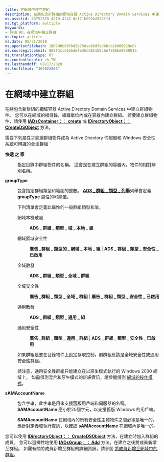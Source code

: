 ```yaml
---
title: 在網域中建立群組
description: 在將包含新群組的網域容器 Active Directory Domain Services 中建立群組物件。
ms.assetid: 40792878-4219-4242-8cf7-b092b28f2ff4
ms.tgt_platform: multiple
keywords:
- 群組 AD，在網域中建立群組
ms.topic: article
ms.date: 05/31/2018
ms.openlocfilehash: 100700b08fb82b750ee68dfed6bcb26060929e87
ms.sourcegitcommit: 803f3ccd65bdefe36bd851b9c6e7280be9489016
ms.translationtype: MT
ms.contentlocale: zh-TW
ms.lasthandoff: 08/17/2020
ms.locfileid: "104023266"
---
```

# <a name="creating-groups-in-a-domain"></a>在網域中建立群組

在將包含新群組的網域容器 Active Directory Domain Services 中建立群組物件。 您可以在網域的根目錄、組織單位內或在容器內建立群組。 若要建立群組物件，請使用 [**IADsContainer：： create**](/windows/desktop/api/iads/nf-iads-iadscontainer-create) 或 [**IDirectoryObject：： CreateDSObject**](/windows/desktop/api/iads/nf-iads-idirectoryobject-createdsobject) 方法。

需要下列屬性才能讓群組物件成為 Active Directory 伺服器和 Windows 安全性系統可辨識的合法群組：

<dl> <dt>

<span id="cn"></span><span id="CN"></span>**快遞 之 家**
</dt> <dd>

指定目錄中群組物件的名稱。 這會是在建立群組的容器內，物件的相對辨別名稱。

</dd> <dt>

<span id="groupType"></span><span id="grouptype"></span><span id="GROUPTYPE"></span>**groupType**
</dt> <dd>

包含指定群組類型和範圍的整數。 [**ADS \_ 群組 \_ 類型 \_ 列舉**](/windows/win32/api/iads/ne-iads-ads_group_type_enum)列舉會定義 **groupType** 屬性的可能值。

下列清單會定義此屬性的一般群組類型和值。

<dl> <dt>

<span id="Domain_Local_Distribution"></span><span id="domain_local_distribution"></span><span id="DOMAIN_LOCAL_DISTRIBUTION"></span>網域本機散發
</dt> <dd>

**ADS \_ 群組 \_ 類型 \_ 域 \_ 本地 \_ 組**

</dd> <dt>

<span id="Domain_Local_Security"></span><span id="domain_local_security"></span><span id="DOMAIN_LOCAL_SECURITY"></span>網域區域安全性
</dt> <dd>

**廣告 \_群組 \_ 類型的 \_ 網域 \_ 本地 \_ 組** \| **ADS \_ 群組 \_ 類型 \_ 安全性 \_ 已啟用**

</dd> <dt>

<span id="Global_Distribution"></span><span id="global_distribution"></span><span id="GLOBAL_DISTRIBUTION"></span>全域散發
</dt> <dd>

**ADS \_ 群組 \_ 類型 \_ 全域 \_ 群組**

</dd> <dt>

<span id="Global_Security"></span><span id="global_security"></span><span id="GLOBAL_SECURITY"></span>全域安全性
</dt> <dd>

**廣告 \_群組 \_ 類型 \_ 全域 \_ 群組** \| **廣告 \_ 群組 \_ 類型 \_ 安全性 \_ 已啟用**

</dd> <dt>

<span id="Universal_Distribution"></span><span id="universal_distribution"></span><span id="UNIVERSAL_DISTRIBUTION"></span>通用散發
</dt> <dd>

**ADS \_ 群組 \_ 類型 \_ 通用 \_ 組**

</dd> <dt>

<span id="Universal_Security"></span><span id="universal_security"></span><span id="UNIVERSAL_SECURITY"></span>通用安全性
</dt> <dd>

**廣告 \_群組 \_ 類型 \_ 通用 \_ 群組** \| **ADS \_ 群組 \_ 類型 \_ 安全性 \_ 已啟用**

</dd> <dt>


</dt> <dd>

</dd> </dl>

如果群組是要在目錄物件上設定存取控制，則群組應該是全域安全性或通用安全性群組。

請注意，通用安全性群組只能建立在以原生模式執行的 Windows 2000 網域上。 如需偵測混合和原生模式的詳細資訊，請參閱偵測 [網域的操作模式](detecting-the-operation-mode-of-a-domain.md)。

</dd> <dt>

<span id="sAMAccountName"></span><span id="samaccountname"></span><span id="SAMACCOUNTNAME"></span>**sAMAccountName**
</dt> <dd>

包含字串，此字串是用來支援舊版用戶端和伺服器的名稱。 **SAMAccountName** 應小於20個字元，以支援舊版 Windows 的用戶端。

**SAMAccountName** 在網域內的所有安全性主體物件之間必須是唯一的。 應針對定義域執行查詢，以確認 **sAMAccountName** 在網域內是唯一的。

</dd> </dl>

您可以使用 [**IDirectoryObject：： CreateDSObject**](/windows/desktop/api/iads/nf-iads-idirectoryobject-createdsobject) 方法，在建立時加入群組的成員。 您可以選擇性地使用 [**IADsGroup：： Add**](/windows/desktop/api/iads/nf-iads-iadsgroup-add) 方法，在建立之後將成員新增至群組。 如需有關將成員新增至群組的詳細資訊，請參閱 [將成員新增至網域中的群組](adding-members-to-groups-in-a-domain.md)。

 

 